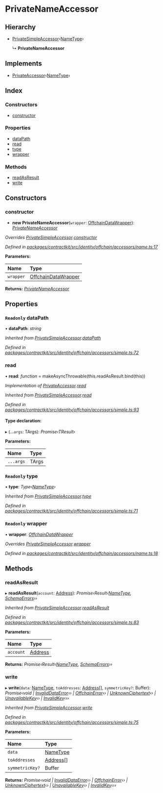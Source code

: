 # PrivateNameAccessor

## Hierarchy

* [PrivateSimpleAccessor](../classes/_identity_offchain_accessors_simple_.privatesimpleaccessor.md)‹[NameType](_identity_offchain_accessors_name_.md#nametype)›

  ↳ **PrivateNameAccessor**

## Implements

* [PrivateAccessor](../interfaces/_identity_offchain_accessors_interfaces_.privateaccessor.md)‹[NameType](_identity_offchain_accessors_name_.md#nametype)›

## Index

### Constructors

* [constructor](../classes/_identity_offchain_accessors_name_.privatenameaccessor.md#constructor)

### Properties

* [dataPath](../classes/_identity_offchain_accessors_name_.privatenameaccessor.md#readonly-datapath)
* [read](../classes/_identity_offchain_accessors_name_.privatenameaccessor.md#read)
* [type](../classes/_identity_offchain_accessors_name_.privatenameaccessor.md#readonly-type)
* [wrapper](../classes/_identity_offchain_accessors_name_.privatenameaccessor.md#readonly-wrapper)

### Methods

* [readAsResult](../classes/_identity_offchain_accessors_name_.privatenameaccessor.md#readasresult)
* [write](../classes/_identity_offchain_accessors_name_.privatenameaccessor.md#write)

## Constructors

### constructor

+ **new PrivateNameAccessor**\(`wrapper`: [OffchainDataWrapper](../classes/_identity_offchain_data_wrapper_.offchaindatawrapper.md)\): [_PrivateNameAccessor_](../classes/_identity_offchain_accessors_name_.privatenameaccessor.md)

_Overrides_ [_PrivateSimpleAccessor_](../classes/_identity_offchain_accessors_simple_.privatesimpleaccessor.md)_._[_constructor_](../classes/_identity_offchain_accessors_simple_.privatesimpleaccessor.md#constructor)

_Defined in_ [_packages/contractkit/src/identity/offchain/accessors/name.ts:17_](https://github.com/celo-org/celo-monorepo/blob/master/packages/contractkit/src/identity/offchain/accessors/name.ts#L17)

**Parameters:**

| Name | Type |
| :--- | :--- |
| `wrapper` | [OffchainDataWrapper](../classes/_identity_offchain_data_wrapper_.offchaindatawrapper.md) |

**Returns:** [_PrivateNameAccessor_](../classes/_identity_offchain_accessors_name_.privatenameaccessor.md)

## Properties

### `Readonly` dataPath

• **dataPath**: _string_

_Inherited from_ [_PrivateSimpleAccessor_](../classes/_identity_offchain_accessors_simple_.privatesimpleaccessor.md)_._[_dataPath_](../classes/_identity_offchain_accessors_simple_.privatesimpleaccessor.md#readonly-datapath)

_Defined in_ [_packages/contractkit/src/identity/offchain/accessors/simple.ts:72_](https://github.com/celo-org/celo-monorepo/blob/master/packages/contractkit/src/identity/offchain/accessors/simple.ts#L72)

### read

• **read**: _function_ = makeAsyncThrowable\(this.readAsResult.bind\(this\)\)

_Implementation of_ [_PrivateAccessor_](../interfaces/_identity_offchain_accessors_interfaces_.privateaccessor.md)_._[_read_](../interfaces/_identity_offchain_accessors_interfaces_.privateaccessor.md#read)

_Inherited from_ [_PrivateSimpleAccessor_](../classes/_identity_offchain_accessors_simple_.privatesimpleaccessor.md)_._[_read_](../classes/_identity_offchain_accessors_simple_.privatesimpleaccessor.md#read)

_Defined in_ [_packages/contractkit/src/identity/offchain/accessors/simple.ts:93_](https://github.com/celo-org/celo-monorepo/blob/master/packages/contractkit/src/identity/offchain/accessors/simple.ts#L93)

#### Type declaration:

▸ \(...`args`: TArgs\): _Promise‹TResult›_

**Parameters:**

| Name | Type |
| :--- | :--- |
| `...args` | TArgs |

### `Readonly` type

• **type**: _Type‹_[_NameType_](_identity_offchain_accessors_name_.md#nametype)_›_

_Inherited from_ [_PrivateSimpleAccessor_](../classes/_identity_offchain_accessors_simple_.privatesimpleaccessor.md)_._[_type_](../classes/_identity_offchain_accessors_simple_.privatesimpleaccessor.md#readonly-type)

_Defined in_ [_packages/contractkit/src/identity/offchain/accessors/simple.ts:71_](https://github.com/celo-org/celo-monorepo/blob/master/packages/contractkit/src/identity/offchain/accessors/simple.ts#L71)

### `Readonly` wrapper

• **wrapper**: [_OffchainDataWrapper_](../classes/_identity_offchain_data_wrapper_.offchaindatawrapper.md)

_Overrides_ [_PrivateSimpleAccessor_](../classes/_identity_offchain_accessors_simple_.privatesimpleaccessor.md)_._[_wrapper_](../classes/_identity_offchain_accessors_simple_.privatesimpleaccessor.md#readonly-wrapper)

_Defined in_ [_packages/contractkit/src/identity/offchain/accessors/name.ts:18_](https://github.com/celo-org/celo-monorepo/blob/master/packages/contractkit/src/identity/offchain/accessors/name.ts#L18)

## Methods

### readAsResult

▸ **readAsResult**\(`account`: [Address](_base_.md#address)\): _Promise‹Result‹_[_NameType_](_identity_offchain_accessors_name_.md#nametype)_,_ [_SchemaErrors_](_identity_offchain_accessors_errors_.md#schemaerrors)_››_

_Inherited from_ [_PrivateSimpleAccessor_](../classes/_identity_offchain_accessors_simple_.privatesimpleaccessor.md)_._[_readAsResult_](../classes/_identity_offchain_accessors_simple_.privatesimpleaccessor.md#readasresult)

_Defined in_ [_packages/contractkit/src/identity/offchain/accessors/simple.ts:83_](https://github.com/celo-org/celo-monorepo/blob/master/packages/contractkit/src/identity/offchain/accessors/simple.ts#L83)

**Parameters:**

| Name | Type |
| :--- | :--- |
| `account` | [Address](_base_.md#address) |

**Returns:** _Promise‹Result‹_[_NameType_](_identity_offchain_accessors_name_.md#nametype)_,_ [_SchemaErrors_](_identity_offchain_accessors_errors_.md#schemaerrors)_››_

### write

▸ **write**\(`data`: [NameType](_identity_offchain_accessors_name_.md#nametype), `toAddresses`: [Address](_base_.md#address)\[\], `symmetricKey?`: Buffer\): _Promise‹void \|_ [_InvalidDataError_](../classes/_identity_offchain_accessors_errors_.invaliddataerror.md)_‹› \|_ [_OffchainError_](../classes/_identity_offchain_accessors_errors_.offchainerror.md)_‹› \|_ [_UnknownCiphertext_](../classes/_identity_offchain_accessors_errors_.unknownciphertext.md)_‹› \|_ [_UnavailableKey_](../classes/_identity_offchain_accessors_errors_.unavailablekey.md)_‹› \|_ [_InvalidKey_](../classes/_identity_offchain_accessors_errors_.invalidkey.md)_‹››_

_Inherited from_ [_PrivateSimpleAccessor_](../classes/_identity_offchain_accessors_simple_.privatesimpleaccessor.md)_._[_write_](../classes/_identity_offchain_accessors_simple_.privatesimpleaccessor.md#write)

_Defined in_ [_packages/contractkit/src/identity/offchain/accessors/simple.ts:75_](https://github.com/celo-org/celo-monorepo/blob/master/packages/contractkit/src/identity/offchain/accessors/simple.ts#L75)

**Parameters:**

| Name | Type |
| :--- | :--- |
| `data` | [NameType](_identity_offchain_accessors_name_.md#nametype) |
| `toAddresses` | [Address](_base_.md#address)\[\] |
| `symmetricKey?` | Buffer |

**Returns:** _Promise‹void \|_ [_InvalidDataError_](../classes/_identity_offchain_accessors_errors_.invaliddataerror.md)_‹› \|_ [_OffchainError_](../classes/_identity_offchain_accessors_errors_.offchainerror.md)_‹› \|_ [_UnknownCiphertext_](../classes/_identity_offchain_accessors_errors_.unknownciphertext.md)_‹› \|_ [_UnavailableKey_](../classes/_identity_offchain_accessors_errors_.unavailablekey.md)_‹› \|_ [_InvalidKey_](../classes/_identity_offchain_accessors_errors_.invalidkey.md)_‹››_

